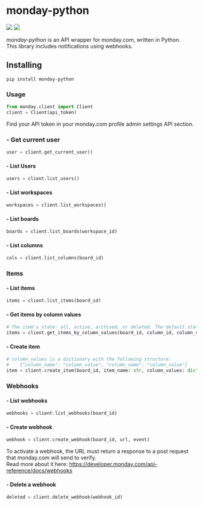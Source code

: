 # monday-python
![](https://img.shields.io/badge/version-0.1.0-success) ![](https://img.shields.io/badge/Python-3.8%20|%203.9%20|%203.10%20|%203.11-4B8BBE?logo=python&logoColor=white)  

*monday-python* is an API wrapper for monday.com, written in Python.  
This library includes notifications using webhooks.
## Installing
```
pip install monday-python
```
### Usage
```python
from monday.client import Client
client = Client(api_token)
```
Find your API token in your monday.com profile admin settings API section.

### - Get current user
```python
user = client.get_current_user()
```
#### - List Users
```python
users = client.list_users()
```
#### - List workspaces
```python
workspaces = client.list_workspaces()
```
#### - List boards
```python
boards = client.list_boards(workspace_id)
```
#### - List columns
```python
cols = client.list_columns(board_id)
```
### Items
#### - List items
```python
items = client.list_items(board_id)
```
#### - Get items by column values
```python
# The item's state: all, active, archived, or deleted. The default state is active.
items = client.get_items_by_column_values(board_id, column_id, column_value, limit=50, state="active")
```
#### - Create item
```python
# column_values is a dictionary with the following structure:
#    {"column_name": "column_value", "column_name": "column_value"}
item = client.create_item(board_id, item_name: str, column_values: dict = None)
```
### Webhooks
#### - List webhooks
```python
webhooks = client.list_webhooks(board_id)
```
#### - Create webhook
```python
webhook = client.create_webhook(board_id, url, event)
```
To activate a webhook, the URL must return a response to a post request that monday.com will send to verify.  
Read more about it here: https://developer.monday.com/api-reference/docs/webhooks
#### - Delete a webhook
```python
deleted = client.delete_webhook(webhook_id)
```
